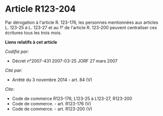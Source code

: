# Article R123-204

Par dérogation à l'article R. 123-176, les personnes mentionnées aux articles L. 123-25 à L. 123-27 et au 1° de l'article R.
123-200 peuvent centraliser ces écritures tous les trois mois.

**Liens relatifs à cet article**

_Codifié par_:

  - Décret n°2007-431 2007-03-25 JORF 27 mars 2007

_Cité par_:

  - Arrêté du 3 novembre 2014 - art. 84 (V)

_Cite_:

  - Code de commerce R123-176, L123-25 à L123-27, R123-200
  - Code de commerce. - art. R123-176 (V)
  - Code de commerce. - art. R123-200 (V)
